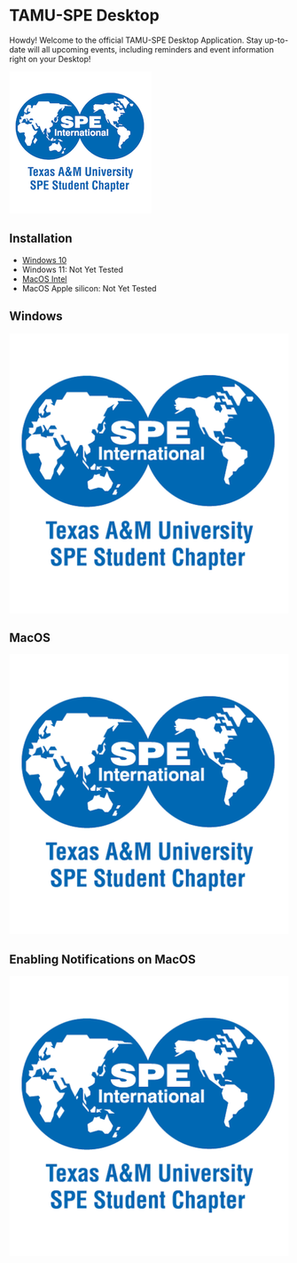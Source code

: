 # TAMU-SPE Desktop
Howdy! Welcome to the official TAMU-SPE Desktop Application. Stay up-to-date will all upcoming events, including reminders and event information right on your Desktop!

![TAMUSPE Desktop](images/SPE_A_M_RGB_square.png)

## Installation
- [Windows 10]()
- Windows 11: Not Yet Tested
- [MacOS Intel](https://pub-58bc52c7aeb14c7993e4f6b166e44c74.r2.dev/TAMU-SPE.dmg) 
- MacOS Apple silicon: Not Yet Tested

## Windows

![MacOS Notifications](images/SPE_RGB_square.png)

## MacOS

![MacOS Notifications](images/SPE_RGB_square.png)

## Enabling Notifications on MacOS

![MacOS Notifications](images/SPE_RGB_square.png)


